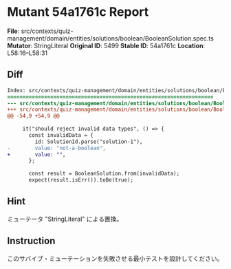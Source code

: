 # Mutant 54a1761c Report

**File**: src/contexts/quiz-management/domain/entities/solutions/boolean/BooleanSolution.spec.ts
**Mutator**: StringLiteral
**Original ID**: 5499
**Stable ID**: 54a1761c
**Location**: L58:16–L58:31

## Diff

```diff
Index: src/contexts/quiz-management/domain/entities/solutions/boolean/BooleanSolution.spec.ts
===================================================================
--- src/contexts/quiz-management/domain/entities/solutions/boolean/BooleanSolution.spec.ts	original
+++ src/contexts/quiz-management/domain/entities/solutions/boolean/BooleanSolution.spec.ts	mutated #5499
@@ -54,9 +54,9 @@
 
     it("should reject invalid data types", () => {
       const invalidData = {
         id: SolutionId.parse("solution-1"),
-        value: "not-a-boolean",
+        value: "",
       };
 
       const result = BooleanSolution.from(invalidData);
       expect(result.isErr()).toBe(true);
```

## Hint

ミューテータ "StringLiteral" による置換。

## Instruction

このサバイブ・ミューテーションを失敗させる最小テストを設計してください。
